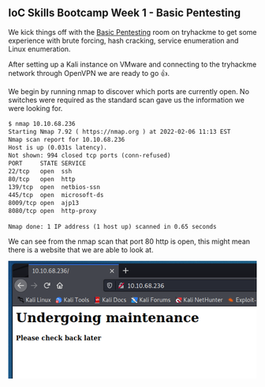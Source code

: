 ## IoC Skills Bootcamp Week 1 - Basic Pentesting

We kick things off with the [Basic Pentesting](https://tryhackme.com/room/basicpentestingjt) room on tryhackme to get some experience with brute forcing, hash cracking, service enumeration and Linux enumeration.

After setting up a Kali instance on VMware and connecting to the tryhackme network through OpenVPN we are ready to go 👍.

We begin by running nmap to discover which ports are currently open. No switches were required as the standard scan gave us the information we were looking for. 

```
$ nmap 10.10.68.236 
Starting Nmap 7.92 ( https://nmap.org ) at 2022-02-06 11:13 EST
Nmap scan report for 10.10.68.236
Host is up (0.031s latency).
Not shown: 994 closed tcp ports (conn-refused)
PORT     STATE SERVICE
22/tcp   open  ssh
80/tcp   open  http
139/tcp  open  netbios-ssn
445/tcp  open  microsoft-ds
8009/tcp open  ajp13
8080/tcp open  http-proxy

Nmap done: 1 IP address (1 host up) scanned in 0.65 seconds
```
We can see from the nmap scan that port 80 http is open, this might mean there is a website that we are able to look at. 

![Website Snip](https://github.com/G-Haze/G-Haze.github.io/blob/main/docs/assets/UndergoingMaintenanceSmall.PNG?raw=true)
